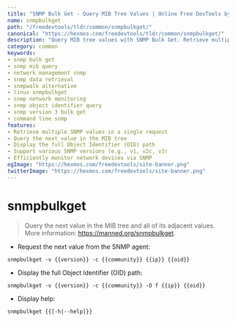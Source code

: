 ```yaml
---
title: "SNMP Bulk Get - Query MIB Tree Values | Online Free DevTools by Hexmos"
name: snmpbulkget
path: "/freedevtools/tldr/common/snmpbulkget/"
canonical: "https://hexmos.com/freedevtools/tldr/common/snmpbulkget/"
description: "Query MIB tree values with SNMP Bulk Get. Retrieve multiple SNMP values efficiently for network management and device monitoring. Free online tool, no registration required."
category: common
keywords:
- snmp bulk get
- snmp mib query
- network management snmp
- snmp data retrieval
- snmpwalk alternative
- linux snmpbulkget
- snmp network monitoring
- snmp object identifier query
- snmp version 3 bulk get
- command line snmp
features:
- Retrieve multiple SNMP values in a single request
- Query the next value in the MIB tree
- Display the full Object Identifier (OID) path
- Support various SNMP versions (e.g., v1, v2c, v3)
- Efficiently monitor network devices via SNMP
ogImage: "https://hexmos.com/freedevtools/site-banner.png"
twitterImage: "https://hexmos.com/freedevtools/site-banner.png"
---
```


# snmpbulkget

> Query the next value in the MIB tree and all of its adjacent values.
> More information: <https://manned.org/snmpbulkget>.

- Request the next value from the SNMP agent:

`snmpbulkget -v {{version}} -c {{community}} {{ip}} {{oid}}`

- Display the full Object Identifier (OID) path:

`snmpbulkget -v {{version}} -c {{community}} -O f {{ip}} {{oid}}`

- Display help:

`snmpbulkget {{[-h|--help]}}`
